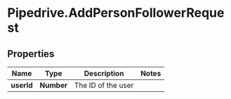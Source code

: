 # Pipedrive.AddPersonFollowerRequest

## Properties

Name | Type | Description | Notes
------------ | ------------- | ------------- | -------------
**userId** | **Number** | The ID of the user | 


